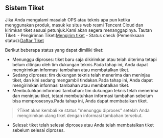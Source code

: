 

## Sistem Tiket
Jika Anda mengalami masalah OPS atau teknis apa pun ketika menggunakan produk, masuk ke situs web resmi Tencent Cloud dan kirimkan tiket sesuai petunjuk.Kami akan segera menanggapinya.
Tautan Tiket:
- Pengiriman Tiket:[Mengirim tiket](https://console.cloud.tencent.com/workorder/category)
- Status check (Pemeriksaan status):[Daftar Tiket](https://console.cloud.tencent.com/workorder)

Berikut beberapa status yang dapat dimiliki tiket:
- Menunggu diproses: tiket baru saja dikirimkan atau telah diterima tetapi belum ditinjau oleh tim dukungan teknis.Pada tahap ini, Anda dapat mengirimkan informasi tambahan atau membatalkan tiket.
- Sedang diproses: tim dukungan teknis telah menerima dan meninjau tiket, dan kini sedang mengambil tindakan.Pada tahap ini, Anda dapat mengirimkan informasi tambahan atau membatalkan tiket.
- Membutuhkan informasi tambahan: tim dukungan teknis telah menerima dan meninjau tiket, tetapi membutuhkan informasi tambahan sebelum bisa memprosesnya.Pada tahap ini, Anda dapat membatalkan tiket.
>?Tiket akan kembali ke status "menunggu diproses" setelah Anda mengirimkan ulang tiket dengan informasi tambahan tersebut.
- Selesai: tiket telah selesai diproses atau Anda telah membatalkan tiket sebelum selesai diproses.
